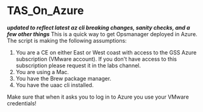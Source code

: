 # TAS_On_Azure
***updated to reflect latest az cli breaking changes, sanity checks, and a few other things***
This is a quick way to get Opsmanager deployed in Azure. The script is making the following assumptions: 

1) You are a CE on either East or West coast with access to the GSS Azure subscription (VMware account). If you don't have access to this subscription please request it in the labs channel.
2) You are using a Mac.
3) You have the Brew package manager.
4) You have the uaac cli installed.

Make sure that when it asks you to log in to Azure you use your VMware credentials!
